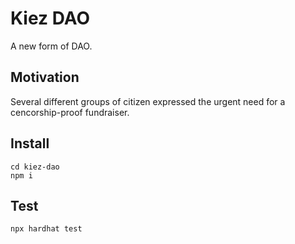 # Kiez DAO

A new form of DAO.

## Motivation

Several different groups of citizen expressed the urgent need for a cencorship-proof fundraiser.

## Install

```
cd kiez-dao
npm i
```

## Test

```
npx hardhat test
```

